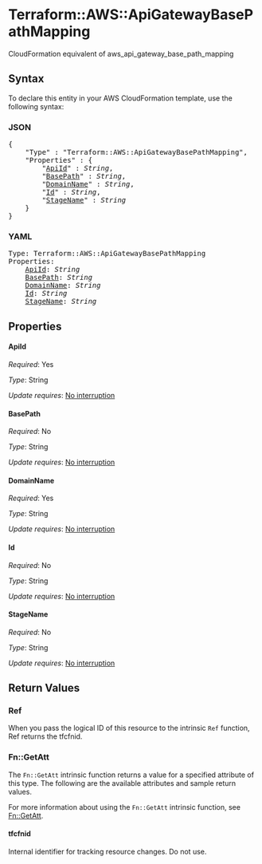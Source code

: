 # Terraform::AWS::ApiGatewayBasePathMapping

CloudFormation equivalent of aws_api_gateway_base_path_mapping

## Syntax

To declare this entity in your AWS CloudFormation template, use the following syntax:

### JSON

<pre>
{
    "Type" : "Terraform::AWS::ApiGatewayBasePathMapping",
    "Properties" : {
        "<a href="#apiid" title="ApiId">ApiId</a>" : <i>String</i>,
        "<a href="#basepath" title="BasePath">BasePath</a>" : <i>String</i>,
        "<a href="#domainname" title="DomainName">DomainName</a>" : <i>String</i>,
        "<a href="#id" title="Id">Id</a>" : <i>String</i>,
        "<a href="#stagename" title="StageName">StageName</a>" : <i>String</i>
    }
}
</pre>

### YAML

<pre>
Type: Terraform::AWS::ApiGatewayBasePathMapping
Properties:
    <a href="#apiid" title="ApiId">ApiId</a>: <i>String</i>
    <a href="#basepath" title="BasePath">BasePath</a>: <i>String</i>
    <a href="#domainname" title="DomainName">DomainName</a>: <i>String</i>
    <a href="#id" title="Id">Id</a>: <i>String</i>
    <a href="#stagename" title="StageName">StageName</a>: <i>String</i>
</pre>

## Properties

#### ApiId

_Required_: Yes

_Type_: String

_Update requires_: [No interruption](https://docs.aws.amazon.com/AWSCloudFormation/latest/UserGuide/using-cfn-updating-stacks-update-behaviors.html#update-no-interrupt)

#### BasePath

_Required_: No

_Type_: String

_Update requires_: [No interruption](https://docs.aws.amazon.com/AWSCloudFormation/latest/UserGuide/using-cfn-updating-stacks-update-behaviors.html#update-no-interrupt)

#### DomainName

_Required_: Yes

_Type_: String

_Update requires_: [No interruption](https://docs.aws.amazon.com/AWSCloudFormation/latest/UserGuide/using-cfn-updating-stacks-update-behaviors.html#update-no-interrupt)

#### Id

_Required_: No

_Type_: String

_Update requires_: [No interruption](https://docs.aws.amazon.com/AWSCloudFormation/latest/UserGuide/using-cfn-updating-stacks-update-behaviors.html#update-no-interrupt)

#### StageName

_Required_: No

_Type_: String

_Update requires_: [No interruption](https://docs.aws.amazon.com/AWSCloudFormation/latest/UserGuide/using-cfn-updating-stacks-update-behaviors.html#update-no-interrupt)

## Return Values

### Ref

When you pass the logical ID of this resource to the intrinsic `Ref` function, Ref returns the tfcfnid.

### Fn::GetAtt

The `Fn::GetAtt` intrinsic function returns a value for a specified attribute of this type. The following are the available attributes and sample return values.

For more information about using the `Fn::GetAtt` intrinsic function, see [Fn::GetAtt](https://docs.aws.amazon.com/AWSCloudFormation/latest/UserGuide/intrinsic-function-reference-getatt.html).

#### tfcfnid

Internal identifier for tracking resource changes. Do not use.

